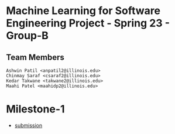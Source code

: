# Machine Learning for Software Engineering Project - Spring 23 - Group-B

## Team Members
```
Ashwin Patil <anpatil2@illinois.edu>
Chinmay Saraf <csaraf2@illinois.edu>
Kedar Takwane <takwane2@illinois.edu>
Maahi Patel <maahidp2@illinois.edu>
```
# Milestone-1
 - [submission](https://github.com/theashwin/ml4se/tree/main/milestone-1)
